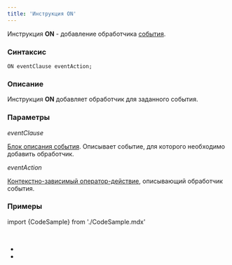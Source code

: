 ```yaml
---
title: 'Инструкция ON'
---
```


Инструкция **ON** - добавление обработчика [события](События.md).

### Синтаксис 

    ON eventClause eventAction;

### Описание

Инструкция **ON** добавляет обработчик для заданного события. 

### Параметры

*eventClause*

[Блок описания события](Блок_описания_события.md). Описывает событие, для которого необходимо добавить обработчик.

*eventAction*

[Контекстно-зависимый оператор-действие](Операторы-действия.md#контекстно-зависимые-операторы), описывающий обработчик события.

### Примеры

import {CodeSample} from './CodeSample.mdx'

<CodeSample url="https://documentation.lsfusion.org/sample?file=InstructionSample&block=on"/>

 

*  
*

